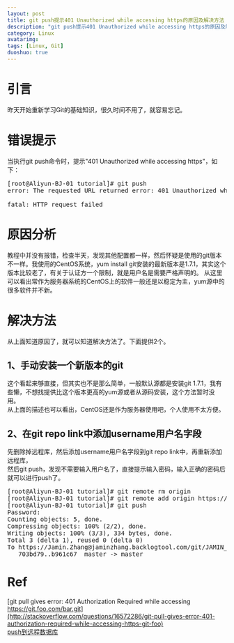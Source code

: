 ```yaml
---
layout: post
title: git push提示401 Unauthorized while accessing https的原因及解决方法
description: "git push提示401 Unauthorized while accessing https的原因及解决方法"
category: Linux
avatarimg:
tags: [Linux, Git]
duoshuo: true
---
```


# 引言
昨天开始重新学习Git的基础知识，很久时间不用了，就容易忘记。 

# 错误提示
当执行git push命令时，提示"401 Unauthorized while accessing https"，如下：
<pre>
[root@Aliyun-BJ-01 tutorial]# git push
error: The requested URL returned error: 401 Unauthorized while accessing https://jaminzhang.backlogtool.com/git/JAMIN_GIT/tutorial.git/info/refs

fatal: HTTP request failed
</pre>

# 原因分析
教程中并没有报错，检查半天，发现其他配置都一样，然后怀疑是使用的git版本不一样。我使用的CentOS系统，yum install git安装的最新版本是1.7.1，其实这个版本比较老了，有关于认证方一个限制，就是用户名是需要严格声明的。
从这里可以看出常作为服务器系统的CentOS上的软件一般还是以稳定为主，yum源中的很多软件并不新。

# 解决方法
从上面知道原因了，就可以知道解决方法了。下面提供2个。
## 1、手动安装一个新版本的git
这个看起来够直接，但其实也不是那么简单，一般默认源都是安装git 1.7.1，我有些懒，不想找提供比这个版本更高的yum源或者从源码安装，这个方法暂时没用。  
从上面的描述也可以看出，CentOS还是作为服务器使用吧，个人使用不太方便。

## 2、在git repo link中添加username用户名字段
先删除掉远程库，然后添加username用户名字段到git repo link中，再重新添加远程库，  
然后git push，发现不需要输入用户名了，直接提示输入密码，输入正确的密码后就可以进行push了。
<pre>
[root@Aliyun-BJ-01 tutorial]# git remote rm origin
[root@Aliyun-BJ-01 tutorial]# git remote add origin https://Jamin.Zhang@jaminzhang.backlogtool.com/git/JAMIN_GIT/tutorial.git
[root@Aliyun-BJ-01 tutorial]# git push
Password: 
Counting objects: 5, done.
Compressing objects: 100% (2/2), done.
Writing objects: 100% (3/3), 334 bytes, done.
Total 3 (delta 1), reused 0 (delta 0)
To https://Jamin.Zhang@jaminzhang.backlogtool.com/git/JAMIN_GIT/tutorial.git
   703bd79..b961c67  master -> master
</pre>

# Ref
[git pull gives error: 401 Authorization Required while accessing https://git.foo.com/bar.git](http://stackoverflow.com/questions/16572286/git-pull-gives-error-401-authorization-required-while-accessing-https-git-foo)  
[push到远程数据库](http://backlogtool.com/git-guide/cn/intro/intro4_2.html)  
